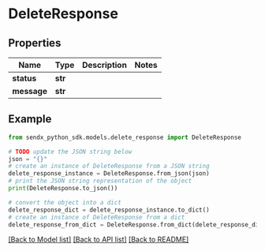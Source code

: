 # DeleteResponse


## Properties

Name | Type | Description | Notes
------------ | ------------- | ------------- | -------------
**status** | **str** |  | 
**message** | **str** |  | 

## Example

```python
from sendx_python_sdk.models.delete_response import DeleteResponse

# TODO update the JSON string below
json = "{}"
# create an instance of DeleteResponse from a JSON string
delete_response_instance = DeleteResponse.from_json(json)
# print the JSON string representation of the object
print(DeleteResponse.to_json())

# convert the object into a dict
delete_response_dict = delete_response_instance.to_dict()
# create an instance of DeleteResponse from a dict
delete_response_from_dict = DeleteResponse.from_dict(delete_response_dict)
```
[[Back to Model list]](../README.md#documentation-for-models) [[Back to API list]](../README.md#documentation-for-api-endpoints) [[Back to README]](../README.md)


